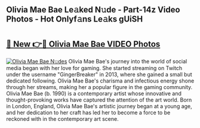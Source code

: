 ## Olivia Mae Bae Le𝚊ked N𝚞de - Part-14z Video Photos - Hot Onlyf𝚊ns Le𝚊ks gUiSH

# <h2><a href="http://ab20852.deff.icu/?id=Olivia+Mae+Bae">🔗 New 👉🔴 Olivia Mae Bae VIDEO Photos</a></h2>

[![Olivia Mae Bae N𝚞des](https://i.imgur.com/rIISA9y.gif)](http://ab20852.deff.icu/?id=Olivia+Mae+Bae)
Olivia Mae Bae's journey into the world of social media began with her love for gaming. She started streaming on Twitch under the username "GingerBreaker" in 2013, where she gained a small but dedicated following. Olivia Mae Bae's charisma and infectious energy shone through her streams, making her a popular figure in the gaming community. Olivia Mae Bae (b. 1990) is a contemporary artist whose innovative and thought-provoking works have captured the attention of the art world. Born in London, England, Olivia Mae Bae's artistic journey began at a young age, and her dedication to her craft has led her to become a force to be reckoned with in the contemporary art scene.
